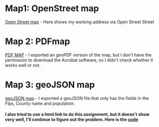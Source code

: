 # Map1: OpenStreet map

[Open Street map](OSM.html) - Here shows my working address via Open Street Street

# Map 2: PDFmap
[PDF MAP](assign3a.pdf) - I exported an geoPDF version of the map, but I don't have the permission to download the Acrobat software, so I didn't check whether it works well or not.

# Map 3: geoJSON map
[geoJSON map](Assignment3a.geojson) - I exported a geoJSON file that only has the fields in the Flps, County name and population.


#### I also tried to use a html link to do this assignment, but it doesn't show very well, I'll continue to figure out the problem. Here is the [code](Mycode.html)
